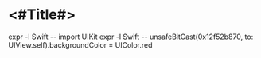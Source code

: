 #  <#Title#>

expr -l Swift -- import UIKit
expr -l Swift -- unsafeBitCast(0x12f52b870, to: UIView.self).backgroundColor = UIColor.red
